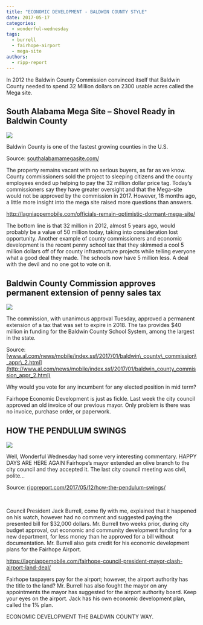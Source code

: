 ```yaml
---
title: "ECONOMIC DEVELOPMENT - BALDWIN COUNTY STYLE"
date: 2017-05-17
categories: 
  - wonderful-wednesday
tags: 
  - burrell
  - fairhope-airport
  - mega-site
authors: 
  - ripp-report
---
```


In 2012 the Baldwin County Commission convinced itself that Baldwin County needed to spend 32 Million dollars on 2300 usable acres called the Mega site.

## South Alabama Mega Site – Shovel Ready in Baldwin County

![](https://cdn.rippreport.com/wp-content/uploads/2017/05/MegaSite_Logo_RGB_275x95.png)

Baldwin County is one of the fastest growing counties in the U.S.

Source: [southalabamamegasite.com/](southalabamamegasite.com/)

The property remains vacant with no serious buyers, as far as we know. County commissioners sold the project to sleeping citizens and the county employees ended up helping to pay the 32 million dollar price tag. Today’s commissioners say they have greater oversight and that the Mega-site would not be approved by the commission in 2017. However, 18 months ago, a little more insight into the mega site raised more questions than answers.

http://lagniappemobile.com/officials-remain-optimistic-dormant-mega-site/

The bottom line is that 32 million in 2012, almost 5 years ago, would probably be a value of 50 million today, taking into consideration lost opportunity. Another example of county commissioners and economic development is the recent penny school tax that they skimmed a cool 5 million dollars off of for county infrastructure projects while telling everyone what a good deal they made. The schools now have 5 million less. A deal with the devil and no one got to vote on it.

## Baldwin County Commission approves permanent extension of penny sales tax

![](https://cdn.rippreport.com/wp-content/uploads/2017/05/21805011-standard.jpg)

The commission, with unanimous approval Tuesday, approved a permanent extension of a tax that was set to expire in 2018. The tax provides $40 million in funding for the Baldwin County School System, among the largest in the state.

Source: [www.al.com/news/mobile/index.ssf/2017/01/baldwin\_county\_commission\_appr\_2.html](http://www.al.com/news/mobile/index.ssf/2017/01/baldwin_county_commission_appr_2.html)

Why would you vote for any incumbent for any elected position in mid term?

Fairhope Economic Development is just as fickle. Last week the city council approved an old invoice of our previous mayor. Only problem is there was no invoice, purchase order, or paperwork.

## HOW THE PENDULUM SWINGS

![](https://cdn.rippreport.com/wp-content/uploads/2017/05/pendulum-622706_640-21.png)

Well, Wonderful Wednesday had some very interesting commentary. HAPPY DAYS ARE HERE AGAIN Fairhope’s mayor extended an olive branch to the city council and they accepted it. The last city council meeting was civil, polite...

Source: [rippreport.com/2017/05/12/how-the-pendulum-swings/](https://rippreport.com/how-the-pendulum-swings/)

 

Council President Jack Burrell, come fly with me, explained that it happened on his watch, however had no comment and suggested paying the presented bill for $32,000 dollars. Mr. Burrell two weeks prior, during city budget approval, cut economic and community development funding for a new department, for less money than he approved for a bill without documentation. Mr. Burrell also gets credit for his economic development plans for the Fairhope Airport.

https://lagniappemobile.com/fairhope-council-president-mayor-clash-airport-land-deal/

Fairhope taxpayers pay for the airport; however, the airport authority has the title to the land? Mr. Burrell has also fought the mayor on any appointments the mayor has suggested for the airport authority board. Keep your eyes on the airport. Jack has his own economic development plan, called the 1% plan.

ECONOMIC DEVELOPMENT THE BALDWIN COUNTY WAY.

